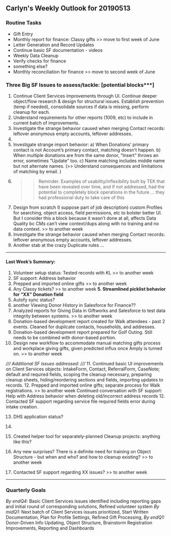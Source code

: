 ## Carlyn's Weekly Outlook for 20190513
### Routine Tasks
* Gift Entry
* Monthly report for finance: Classy gifts >> move to first week of June
* Letter Generation and Record Updates
* Continue basic SF documentation - videos
* Weekly Data Cleanup
* Verify checks for finance
* something else?
* Monthly reconciliation for finance  >> move to second week of June

### Three Big SF Issues to assess/tackle: [potential blocks***]
1. Continue Client Services improvements through UI.  Continue deeper object/flow research & design for structural issues.  Establish prevention (temp if needed), consolidate sources if data is missing, perform cleanup for each.
2. Understand requirements for other reports (1009, etc) to include in current batch of improvements.
3. Investigate the strange behavior caused when merging Contact records: leftover anonymous empty accounts, leftover addresses.
4. 
5. Investigate strange import behavior: a) When Donations’ primary contact is not Account’s primary contact, matching doesn’t happen.  b) When multiple donations are from the same donor, “Insert” throws an error, sometimes “Update” too.  c) Name matching includes middle name but not alternate names.  (>> Understand consequences and limitations of matching by email. )
6. > > Reminder.  Examples of usability/inflexibility built by TEK that have been revealed over time, and if not addressed, had the potential to completely block operations in the future … they had professional duty to take care of this
7. Design from scratch (I suppose part of job description) custom Profiles for searching, object access, field permissions, etc to bolster better UI.  But I consider this a block because it wasn’t done at all, affects Data Quality bc CMs can’t view context/dups along with no training and no data context. >> to another week
8. Investigate the strange behavior caused when merging Contact records: leftover anonymous empty accounts, leftover addresses.
9. Another stab at the crazy Duplicate rules …

- - - -
#### Last Week’s Summary:
1. Volunteer setup status: Tested records with KL >> to another week
2. SF support: Address behavior
3. Prepped and imported online gifts >> to another week
4. Any Classy tickets?  >> to another week
**5. Streamlined picklist behavior for “XX” Donation field**
5. Autofy sync status?
6. another Viewing Donor History in Salesforce for Finance??
7. Analyzed reports for Giving Data in Giftworks and Salesforce to test data integrity between systems.  >> to another week
8. Donation-based development report created for Walk attendees - past 2 events.  Cleaned for duplicate contacts, households, and addresses.  
9. Donation-based development report prepared for Golf Outing.  Still needs to be combined with donor-based portion.  
10. Design new workflow to accommodate manual matching gifts process and workplace giving gifts, given predicted influx once Amply is turned on.  >> to another week

*/// Additional SF issues addressed: ///*
11. Continued basic UI improvements on Client Services objects: IntakeForm, Contact, ReferralForm, CaseNote; default and required fields, scoping the cleanup necessary, preparing cleanup sheets, hiding/reordering sections and fields, importing updates to records.
12. Prepped and imported online gifts; separate process for Walk registrations.  >> to another week
Continued conversation with SF support: Help with Address behavior when deleting old/incorrect address records
12. Contacted SF support regarding service file required fields error during intake creation.  

13. DHS application  status?
14. 
15. Created helper tool for separately-planned Cleanup projects: anything like this?

19. Any new surprises?  There is a definite need for training on Object Structure - but when and who?  and how to cleanup existing?  >> to another week
20. Contacted SF support regarding XX issues?   >> to another week

- - - -
### Quarterly Goals
*By endQ4:* Basic Client Services issues identified including reporting gaps and initial round of corresponding solutions, Refined volunteer system
*By midQ1:* Next batch of Client Services issues prioritized, Start Written Documentation, Plan for Profile Settings, Refined Gift Processing,
*By endQ1:* Donor-Driven Info Updating, Object Structure, Brainstorm Registration Improvements, Reporting and Dashboards